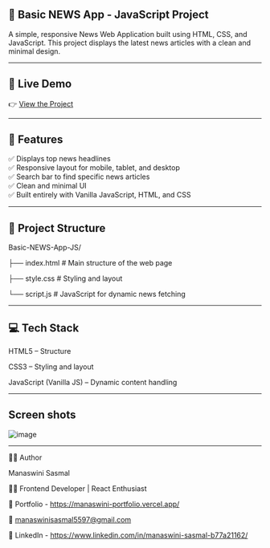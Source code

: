  ## 📰 Basic NEWS App - JavaScript Project

A simple, responsive News Web Application built using HTML, CSS, and JavaScript. This project displays the latest news articles with a clean and minimal design.

---

## 🔗 Live Demo

👉 [View the Project](https://monisasmal.github.io/Basic-NEWS-App-JS/)

---

## 📌 Features

✅ Displays top news headlines  
✅ Responsive layout for mobile, tablet, and desktop  
✅ Search bar to find specific news articles  
✅ Clean and minimal UI  
✅ Built entirely with Vanilla JavaScript, HTML, and CSS

---

## 📁 Project Structure

Basic-NEWS-App-JS/

├── index.html # Main structure of the web page

├── style.css # Styling and layout

└── script.js # JavaScript for dynamic news fetching

---

## 💻 Tech Stack

HTML5 – Structure

CSS3 – Styling and layout

JavaScript (Vanilla JS) – Dynamic content handling

---

## Screen shots
![image](https://github.com/user-attachments/assets/c2c44e6f-a718-41e8-b87e-9861e3d3e2d0)

---

🙋‍♀️ Author

Manaswini Sasmal

👩‍💻 Frontend Developer | React Enthusiast

🔗 Portfolio - https://manaswini-portfolio.vercel.app/

📧 manaswinisasmal5597@gmail.com

🔗 LinkedIn - https://www.linkedin.com/in/manaswini-sasmal-b77a21162/

